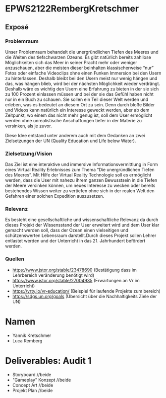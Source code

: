# EPWS2122RembergKretschmer
## Exposé
### Problemraum
Unser Problemraum behandelt die unergründlichen Tiefen des Meeres und die Weiten des tiefschwarzen Ozeans. Es gibt natürlich bereits zahllose Möglichkeiten sich das Meer in seiner Pracht mehr oder weniger anzuschauen, aber die meisten dieser beinhalten klassischerweise “nur” Fotos oder einfache Videoclips ohne einen Funken Immersion bei den Usern zu hinterlassen. Deshalb bleibt bei den Usern meist nur wenig hängen und das, was hängen blieb, wird bei der nächsten Möglichkeit wieder verdrängt. Deshalb wäre es wichtig den Usern eine Erfahrung zu bieten in der sie sich zu 100 Prozent einlassen müssen und bei der sie das Gefühl haben nicht nur in ein Buch zu schauen. Sie sollen ein Teil dieser Welt werden und erleben, was es bedeutet an diesem Ort zu sein. Denn durch bloße Bilder und Videos kann natürlich ein Interesse geweckt werden, aber ab dem Zeitpunkt, wo einem das nicht mehr genug ist, soll dem User ermöglicht werden ohne unrealistische Anschaffungen tiefer in der Materie zu versinken, als je zuvor. 

Diese Idee entstand unter anderem auch mit dem Gedanken an zwei Zielsetzungen der UN (Quality Education und Life below Water).

### Zielsetzung/Vision
Das Ziel ist eine interaktive und immersive Informationsvermittlung in Form eines Virtual Reality Erlebnisses zum Thema “Die unergründlichen Tiefen des Meeres”. Mit Hilfe der Virtual Reality Technologie soll es ermöglicht werden, dass die User mit nahezu ihrem ganzen Bewusstsein in die Tiefen der Meere versinken können, um neues Interesse zu wecken oder bereits bestehendes Wissen weiter zu vertiefen ohne sich in der realen Welt den Gefahren einer solchen Expedition auszusetzen.

### Relevanz
Es besteht eine gesellschaftliche und wissenschaftliche Relevanz da durch dieses Projekt der Wissensstand der User erweitert wird und dem User klar gemacht werden soll, dass der Ozean einen vielseitigen und schützenswerten Lebensraum darstellt.Durch dieses Projekt sollen Lehrer entlastet werden und der Unterricht in das 21. Jahrhundert befördert werden.
### Quellen
* https://www.jstor.org/stable/23478690 (Bestätigung dass im Lehrbereich veränderung benötigt wird)
* https://www.jstor.org/stable/27004935 (Erwartungen an Vr im Unterricht)
* https://vrty.io/vr-education/ (Beispiel für laufende Projekte zum bereich)
* https://sdgs.un.org/goals (Übersicht über die Nachhaltigkeits Ziele der UN)

# Namen
* Yannik Kretschmer
* Luca Remberg
# Deliverables: Audit 1
* Storyboard            //beide
* "Gameplay" Konzept    //beide
* Concept Art           //beide
* Projekt Plan          //beide
